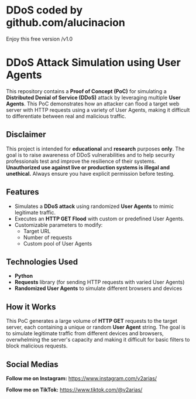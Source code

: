 # DDoS coded by github.com/alucinacion

Enjoy this free version /v1.0

#  DDoS Attack Simulation using User Agents 
This repository contains a **Proof of Concept (PoC)** for simulating a **Distributed Denial of Service (DDoS)** attack by leveraging multiple **User Agents**. This PoC demonstrates how an attacker can flood a target web server with HTTP requests using a variety of User Agents, making it difficult to differentiate between real and malicious traffic.

##  Disclaimer 
This project is intended for **educational** and **research** purposes **only**. The goal is to raise awareness of DDoS vulnerabilities and to help security professionals test and improve the resilience of their systems. **Unauthorized use against live or production systems is illegal and unethical.** Always ensure you have explicit permission before testing.

##  Features
- Simulates a **DDoS attack** using randomized **User Agents** to mimic legitimate traffic.
- Executes an **HTTP GET Flood** with custom or predefined User Agents.
- Customizable parameters to modify:
  - Target URL
  - Number of requests
  - Custom pool of User Agents

##  Technologies Used
- **Python** 
- **Requests** library (for sending HTTP requests with varied User Agents) 
- **Randomized User Agents** to simulate different browsers and devices 

##  How it Works
This PoC generates a large volume of **HTTP GET** requests to the target server, each containing a unique or random **User Agent** string. The goal is to simulate legitimate traffic from different devices and browsers, overwhelming the server's capacity and making it difficult for basic filters to block malicious requests.


##  Social Medias 

**Follow me on Instagram:**  https://www.instagram.com/v2arias/

**Follow me on TikTok:**     https://www.tiktok.com/@v2arias/

